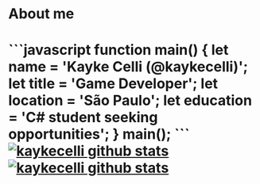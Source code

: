 <h1>About me<h1>
```javascript
function main() {
    let name = 'Kayke Celli (@kaykecelli)';
    let title = 'Game Developer';
    let location = 'São Paulo';
    let education = 'C# student seeking opportunities';
}
main();
```


<a href="https://github.com/Gurupreet">
 <img align="center" src="https://github-readme-stats.vercel.app/api?username=kaykecelli&theme=merko&show_icons=true&hide_border=true&count_private=true" alt="kaykecelli github stats"/>
</a>

<a href="https://github.com/Gurupreet">
 <img align="center" src="https://github-readme-stats.vercel.app/api/top-langs/?username=kaykecelli&theme=merko&show_icons=true&hide_border=true&layout=compact" alt="kaykecelli github stats"/>
</a>

<!---
--->
